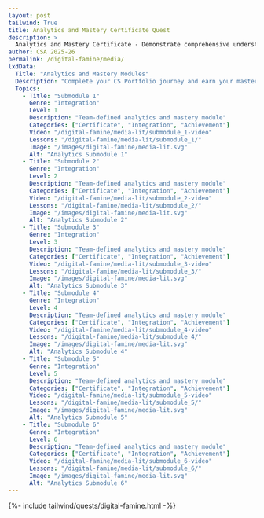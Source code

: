```yaml
---
layout: post 
tailwind: True
title: Analytics and Mastery Certificate Quest
description: >
  Analytics and Mastery Certificate - Demonstrate comprehensive understanding and earn your CS Portfolio certificate
author: CSA 2025-26
permalink: /digital-famine/media/
lxdData:
  Title: "Analytics and Mastery Modules"
  Description: "Complete your CS Portfolio journey and earn your mastery certificate!"
  Topics:
    - Title: "Submodule 1"
      Genre: "Integration"
      Level: 1
      Description: "Team-defined analytics and mastery module"
      Categories: ["Certificate", "Integration", "Achievement"]
      Video: "/digital-famine/media-lit/submodule_1-video"
      Lessons: "/digital-famine/media-lit/submodule_1/"
      Image: "/images/digital-famine/media-lit.svg"
      Alt: "Analytics Submodule 1"
    - Title: "Submodule 2"
      Genre: "Integration"
      Level: 2
      Description: "Team-defined analytics and mastery module"
      Categories: ["Certificate", "Integration", "Achievement"]
      Video: "/digital-famine/media-lit/submodule_2-video"
      Lessons: "/digital-famine/media-lit/submodule_2/"
      Image: "/images/digital-famine/media-lit.svg"
      Alt: "Analytics Submodule 2"
    - Title: "Submodule 3"
      Genre: "Integration"
      Level: 3
      Description: "Team-defined analytics and mastery module"
      Categories: ["Certificate", "Integration", "Achievement"]
      Video: "/digital-famine/media-lit/submodule_3-video"
      Lessons: "/digital-famine/media-lit/submodule_3/"
      Image: "/images/digital-famine/media-lit.svg"
      Alt: "Analytics Submodule 3"
    - Title: "Submodule 4"
      Genre: "Integration"
      Level: 4
      Description: "Team-defined analytics and mastery module"
      Categories: ["Certificate", "Integration", "Achievement"]
      Video: "/digital-famine/media-lit/submodule_4-video"
      Lessons: "/digital-famine/media-lit/submodule_4/"
      Image: "/images/digital-famine/media-lit.svg"
      Alt: "Analytics Submodule 4"
    - Title: "Submodule 5"
      Genre: "Integration"
      Level: 5
      Description: "Team-defined analytics and mastery module"
      Categories: ["Certificate", "Integration", "Achievement"]
      Video: "/digital-famine/media-lit/submodule_5-video"
      Lessons: "/digital-famine/media-lit/submodule_5/"
      Image: "/images/digital-famine/media-lit.svg"
      Alt: "Analytics Submodule 5"
    - Title: "Submodule 6"
      Genre: "Integration"
      Level: 6
      Description: "Team-defined analytics and mastery module"
      Categories: ["Certificate", "Integration", "Achievement"]
      Video: "/digital-famine/media-lit/submodule_6-video"
      Lessons: "/digital-famine/media-lit/submodule_6/"
      Image: "/images/digital-famine/media-lit.svg"
      Alt: "Analytics Submodule 6"
---
```

{%- include tailwind/quests/digital-famine.html -%}
